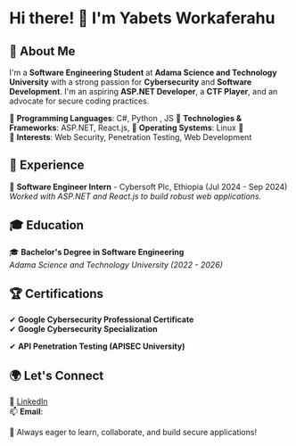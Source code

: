 # Hi there! 👋 I'm Yabets Workaferahu

## 🚀 About Me
I'm a **Software Engineering Student** at **Adama Science and Technology University** with a strong passion for **Cybersecurity** and **Software Development**. I'm an aspiring **ASP.NET Developer**, a **CTF Player**, and an advocate for secure coding practices. 

🔹 **Programming Languages**: C#, Python , JS 
🔹 **Technologies & Frameworks**: ASP.NET, React.js,
🔹 **Operating Systems**: Linux 🐧  
🔹 **Interests**: Web Security, Penetration Testing, Web Development 

## 💼 Experience
🔹 **Software Engineer Intern** - Cybersoft Plc, Ethiopia (Jul 2024 - Sep 2024)  
*Worked with ASP.NET and React.js to build robust web applications.*

## 🎓 Education
🎓 **Bachelor's Degree in Software Engineering**  
*Adama Science and Technology University (2022 - 2026)*

## 🏆 Certifications
✔ **Google Cybersecurity Professional Certificate**  
✔ **Google Cybersecurity Specialization** 

✔ **API Penetration Testing (APISEC University)** 


## 🌍 Let's Connect
🔗 [LinkedIn](https://www.linkedin.com/in/yabets7)  
📫 **Email**: 

🚀 Always eager to learn, collaborate, and build secure applications!
